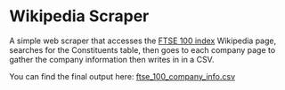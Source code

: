# Wikipedia Scraper

A simple web scraper that accesses the [FTSE 100 index](https://en.wikipedia.org/wiki/FTSE_100_Index) Wikipedia page, searches for the Constituents table, then goes to each company page to gather the company information then writes in in a CSV.

You can find the final output here: [ftse_100_company_info.csv](https://github.com/miubogdan/WikiScraper1/blob/master/ftse_100_company_info.csv)

